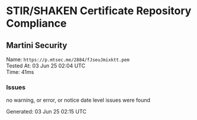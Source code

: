 # STIR/SHAKEN Certificate Repository Compliance

## Martini Security

Name: `https://p.mtsec.me/2884/fJseuJmixktt.pem`\
Tested At: 03 Jun 25 02:04 UTC\
Time: 41ms

### Issues

no warning, or error, or notice date level issues were found

Generated: 03 Jun 25 02:15 UTC